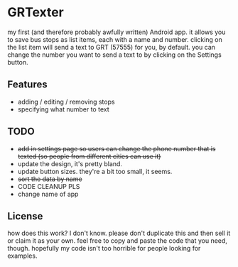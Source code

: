 GRTexter
========

my first (and therefore probably awfully written) Android app. it allows you to save bus stops as list items, each with a name and number. clicking on the list item will send a text to GRT (57555) for you, by default. you can change the number you want to send a text to by clicking on the Settings button.

## Features
- adding / editing / removing stops
- specifying what number to text

## TODO
- ~~add in settings page so users can change the phone number that is texted (so people from different cities can use it)~~
- update the design, it's pretty bland.
- update button sizes. they're a bit too small, it seems.
- ~~sort the data by name~~
- CODE CLEANUP PLS
- change name of app

## License
how does this work? I don't know. please don't duplicate this and then sell it or claim it as your own. feel free to copy and paste the code that you need, though. hopefully my code isn't too horrible for people looking for examples.
